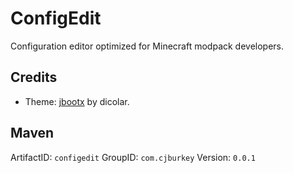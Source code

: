 # ConfigEdit
Configuration editor optimized for Minecraft modpack developers.

## Credits
* Theme: [jbootx](https://github.com/dicolar/jbootx) by dicolar.

## Maven
ArtifactID: `configedit`
GroupID: `com.cjburkey`
Version: `0.0.1`